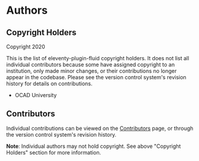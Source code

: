 # Authors

## Copyright Holders

Copyright 2020

This is the list of eleventy-plugin-fluid copyright holders. It does not list all individual contributors because some
have assigned copyright to an institution, only made minor changes, or their contributions no longer appear in the
codebase. Please see the version control system's revision history for details on contributions.

* OCAD University

## Contributors

Individual contributions can be viewed on the
[Contributors](https://github.com/fluid-project/eleventy-plugin-fluid/graphs/contributors) page, or through the version control
system's revision history.

**Note**: Individual authors may not hold copyright. See above "Copyright Holders" section for more information.
